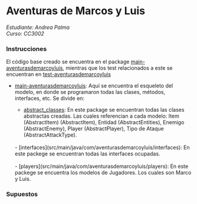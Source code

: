 # Aventuras de Marcos y Luis
_Estudiante: Andrea Palma_ <br>
_Curso: CC3002_ <br>


### Instrucciones
El código base creado se encuentra en el package
[main-aventurasdemarcoyluis](src/main/java/com/aventurasdemarcoyluis/abstract_classes),
mientras que los test relacionados a este se encuentran en 
[test-aventurasdemarcoyluis](src/test/java/com/aventurasdemarcoyluis) <br>
- [main-aventurasdemarcoyluis](src/main/java/com/aventurasdemarcoyluis): Aquí se encuentra el esqueleto del modelo, en donde se programaron
todas las clases, métodos, interfaces, etc. Se divide en: <br>

  - [abstract_classes](src/main/java/com/aventurasdemarcoyluis/abstract_classes):
  En este package se encuentran todas las clases abstractas creadas.
  Las cuales referencian a cada modelo: Item (AbstractItem) (AbstractItem), Entidad (AbstractEntities),
  Enemigo (AbstractEnemy), Player (AbstractPlayer), Tipo de Ataque (AbstractAttackType). <br>
  <br>
  - [interfaces](src/main/java/com/aventurasdemarcoyluis/interfaces):
  En este packege se encuentran todas las interfaces ocupadas. <br>
  <br>
  - [players](src/main/java/com/aventurasdemarcoyluis/players):
  En este packege se encuentra los modelos de Jugadores. Los cuales son Marco y Luis.

### Supuestos

